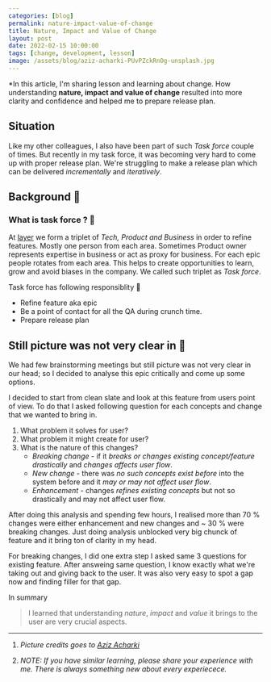 ```yaml
---
categories: [blog]
permalink: nature-impact-value-of-change
title: Nature, Impact and Value of Change
layout: post
date: 2022-02-15 10:00:00
tags: [change, development, lesson]
image: /assets/blog/aziz-acharki-PUvPZckRnOg-unsplash.jpg
---
```


*In this article, I'm sharing lesson and learning about change. How understanding **nature, impact and value of change** resulted into more clarity and confidence and helped me to prepare release plan.

## Situation

Like my other colleagues, I also have been part of such *Task force* couple of times. But recently in my task force, it was becoming very hard to come up with proper release plan. We're struggling to make a release plan which can be delivered
*incrementally* and *iteratively*.

## Background 📜

### What is task force ? 🤔

At [layer](https://golayer.io/about/) we form a triplet of *Tech, Product and Business* in order to refine features. Mostly one person from each area. Sometimes Product owner represents expertise in business or act as proxy for business. For each epic people rotates from each area. This helps to create opportunities to learn, grow and avoid biases in the company. We called such triplet as *Task force*.

Task force has following responsiblity 💪

- Refine feature aka epic
- Be a point of contact for all the QA during crunch time.
- Prepare release plan

## Still picture was not very clear in 🧠

We had few brainstorming meetings but still picture was not very clear in our head; so I decided to analyse this epic critically and come up some options.

I decided to start from clean slate and look at this feature from users point of view. To do that I asked following question for each concepts and change that we wanted to bring in.

1. What problem it solves for user?
1. What problem it might create for user?
1. What is the nature of this changes?
   - *Breaking change* - if it *breaks or changes existing concept/feature drastically* and *changes affects user flow*.
   - *New change* - there was *no such concepts exist before* into the system before and it *may or may not  affect user flow*.
   - *Enhancement* - changes *refines existing concepts* but not so drastically and may  not affect user flow.

After doing this analysis and spending few hours, I realised more than 70 % changes were either enhancement and new changes and ~ 30 % were breaking changes. Just doing analysis unblocked very big chunck of feature and it bring ton of clarity in my head.

For breaking changes, I did one extra step I asked same 3 questions for existing feature. After answeing same question, I know exactly what we're taking out and giving back to the user. It was also very easy to spot a gap now and finding filler for that gap.

In summary
>I learned that understanding *nature*, *impact* and *value* it brings to the user are very crucial aspects.

---

1. *Picture credits goes to [Aziz Acharki](https://unsplash.com/photos/PUvPZckRnOg)*

2. *NOTE: If you have similar learning, please share your experience with me. There is always something new about every experiecece.*
